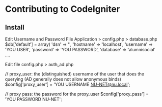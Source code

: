 # Contributing to CodeIgniter


## Install

Edit Username and Password
File Application > config.php > database.php
$db['default'] = array(
	'dsn'	=> '',
	'hostname' => 'localhost',
	'username' => 'YOU USER',
	'password' => 'YOU PASSWORD',
	'database' => 'alumnisocial'
	....

Edit file config.php > auth_ad.php

// proxy_user: the (distinguished) username of the user that does the querying (AD generally does not allow anonymous binds) 
$config['proxy_user'] = 'YOU USERNAME NU-NET@nu.local';

// proxy pass: the password for the proxy_user
$config['proxy_pass'] = 'YOU PASSWORD NU-NET';